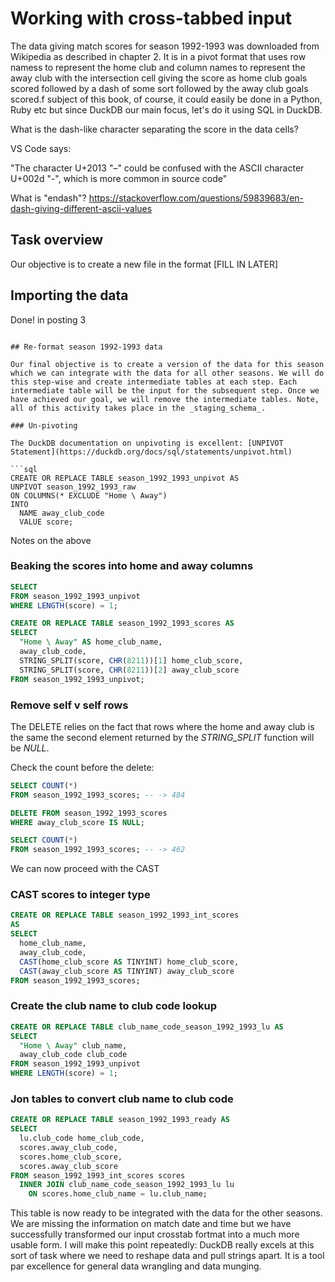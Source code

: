 # Working with cross-tabbed input

The data giving match scores for season 1992-1993 was downloaded from Wikipedia as described in chapter 2. It is in a pivot format that uses row namess to represent the home club and column names to represent the away club with the intersection cell giving the score as home club goals scored followed by a dash of some sort followed by the away club goals scored.f subject of this book, of course, it could easily be done in a Python, Ruby etc but since DuckDB our main focus, let's do it using SQL in DuckDB.

What is the dash-like character separating the score in the data cells?

VS Code says:

"The character U+2013 "–" could be confused with the ASCII character U+002d "-", which is more common in source code"

What is "endash"?
https://stackoverflow.com/questions/59839683/en-dash-giving-different-ascii-values

## Task overview

Our objective is to create a new file in the format [FILL IN LATER]

## Importing the data

Done! in posting 3
```

## Re-format season 1992-1993 data

Our final objective is to create a version of the data for this season which we can integrate with the data for all other seasons. We will do this step-wise and create intermediate tables at each step. Each intermediate table will be the input for the subsequent step. Once we have achieved our goal, we will remove the intermediate tables. Note, all of this activity takes place in the _staging_schema_.

### Un-pivoting

The DuckDB documentation on unpivoting is excellent: [UNPIVOT Statement](https://duckdb.org/docs/sql/statements/unpivot.html)

```sql
CREATE OR REPLACE TABLE season_1992_1993_unpivot AS
UNPIVOT season_1992_1993_raw
ON COLUMNS(* EXCLUDE "Home \ Away")
INTO
  NAME away_club_code
  VALUE score;
```

Notes on the above

### Beaking the scores into home and away columns

```sql
SELECT
FROM season_1992_1993_unpivot
WHERE LENGTH(score) = 1;
```

```sql
CREATE OR REPLACE TABLE season_1992_1993_scores AS
SELECT
  "Home \ Away" AS home_club_name,
  away_club_code,
  STRING_SPLIT(score, CHR(8211))[1] home_club_score,
  STRING_SPLIT(score, CHR(8211))[2] away_club_score
FROM season_1992_1993_unpivot;
```

### Remove self v self rows

The DELETE relies on the fact that rows where the home and away club is the same the second element returned by the _STRING_SPLIT_ function will be _NULL_.

Check the count before the delete:

```sql
SELECT COUNT(*)
FROM season_1992_1993_scores; -- -> 484
```

```sql
DELETE FROM season_1992_1993_scores
WHERE away_club_score IS NULL;
```

```sql
SELECT COUNT(*)
FROM season_1992_1993_scores; -- -> 462
```

We can now proceed with the CAST

### CAST scores to integer type

```sql
CREATE OR REPLACE TABLE season_1992_1993_int_scores
AS
SELECT
  home_club_name,
  away_club_code,
  CAST(home_club_score AS TINYINT) home_club_score,
  CAST(away_club_score AS TINYINT) away_club_score
FROM season_1992_1993_scores;
```

### Create the club name to club code lookup

```sql
CREATE OR REPLACE TABLE club_name_code_season_1992_1993_lu AS
SELECT 
  "Home \ Away" club_name,
  away_club_code club_code
FROM season_1992_1993_unpivot 
WHERE LENGTH(score) = 1;
```

### Jon tables to convert club name to club code

```sql
CREATE OR REPLACE TABLE season_1992_1993_ready AS
SELECT
  lu.club_code home_club_code,
  scores.away_club_code,
  scores.home_club_score,
  scores.away_club_score
FROM season_1992_1993_int_scores scores
  INNER JOIN club_name_code_season_1992_1993_lu lu
    ON scores.home_club_name = lu.club_name;
```

This table is now ready to be integrated with the data for the other seasons. We are missing the information on match date and time but we have successfully transformed our input crosstab fortmat into a much more usable form. I will make this point repeatedly: DuckDB really excels at this sort of task where we need to reshape data and pull strings apart. It is a tool par excellence for general data wrangling and data munging.